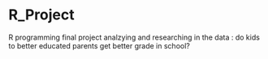 # R_Project
R programming final project
analzying and researching in the data :
    do kids to better educated parents get better grade in school?

